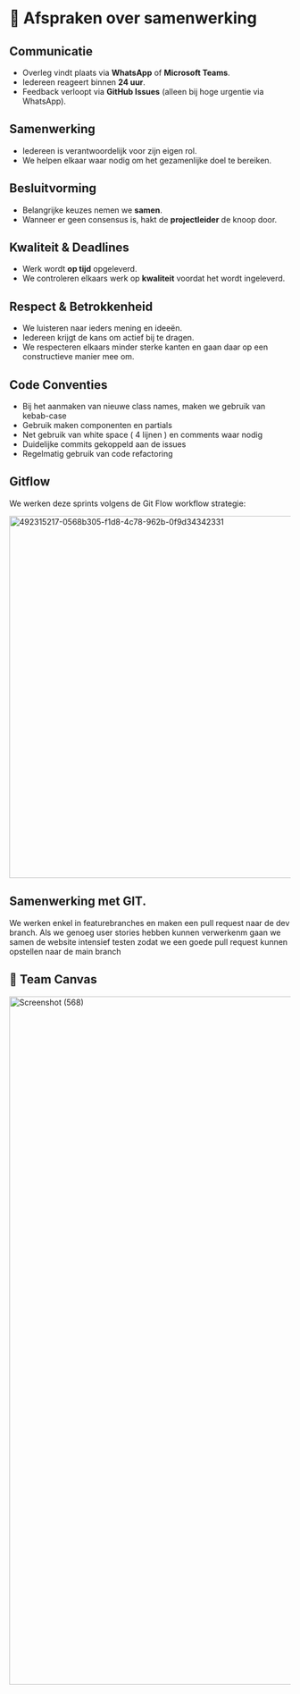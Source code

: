 # 🤝 Afspraken over samenwerking

## Communicatie
- Overleg vindt plaats via **WhatsApp** of **Microsoft Teams**.  
- Iedereen reageert binnen **24 uur**.  
- Feedback verloopt via **GitHub Issues** (alleen bij hoge urgentie via WhatsApp).  

## Samenwerking
- Iedereen is verantwoordelijk voor zijn eigen rol.  
- We helpen elkaar waar nodig om het gezamenlijke doel te bereiken.  

## Besluitvorming
- Belangrijke keuzes nemen we **samen**.  
- Wanneer er geen consensus is, hakt de **projectleider** de knoop door.  

## Kwaliteit & Deadlines
- Werk wordt **op tijd** opgeleverd.  
- We controleren elkaars werk op **kwaliteit** voordat het wordt ingeleverd.  

## Respect & Betrokkenheid
- We luisteren naar ieders mening en ideeën.  
- Iedereen krijgt de kans om actief bij te dragen.  
- We respecteren elkaars minder sterke kanten en gaan daar op een constructieve manier mee om.  

## Code Conventies
- Bij het aanmaken van nieuwe class names, maken we gebruik van kebab-case
- Gebruik maken componenten en partials
- Net gebruik van white space ( 4 lijnen ) en comments waar nodig
- Duidelijke commits gekoppeld aan de issues
- Regelmatig gebruik van code refactoring

## Gitflow
We werken deze sprints volgens de Git Flow workflow strategie:

<img width="559" height="648" alt="492315217-0568b305-f1d8-4c78-962b-0f9d34342331" src="https://github.com/user-attachments/assets/ed577032-d00c-4be2-ac94-d2a7072f1a09" />

## Samenwerking met GIT.

We werken enkel in featurebranches en maken een pull request naar de dev branch. Als we genoeg user stories hebben kunnen verwerkenm gaan we samen de website intensief testen zodat we een goede pull request kunnen opstellen naar de main branch

## 📌 Team Canvas

<img width="1765" height="1232" alt="Screenshot (568)" src="https://github.com/user-attachments/assets/e0053788-acee-462e-8010-f8413cce288a" />
